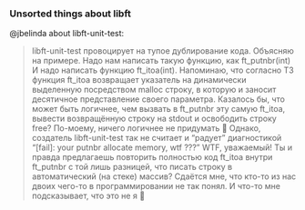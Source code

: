 ### Unsorted things about libft

@jbelinda about libft-unit-test:

> libft-unit-test провоцирует на тупое дублирование кода. Объясняю на примере.
Надо нам написать такую функцию, как ft_putnbr(int) И надо написать функцию ft_itoa(int). Напоминаю, что согласно ТЗ функция ft_itoa возвращает указатель на динамически выделенную посредством malloc строку,
в которую и заносит десятичное представление своего параметра. Казалось бы, что может быть логичнее, чем вызвать в ft_putnbr эту самую ft_itoa, вывести возвращённую строку на stdout и освободить строку free? 
По-моему, ничего логичнее не придумать :slightly_smiling_face:  Однако, создатель libft-unit-test так не считает и “радует” диагностикой “[fail]: your putnbr allocate memory, wtf ???” WTF, уважаемый! 
Ты и правда предлагаешь повторить полностью код ft_itoa внутри ft_putnbr с той лишь разницей, что писать строку в автоматический (на стеке) массив?
Сдаётся мне, что кто-то из нас двоих чего-то в программировании не так понял. И что-то мне подсказывает, что это не я :slightly_smiling_face:
